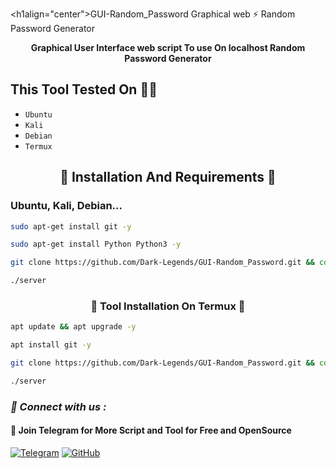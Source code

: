 <h1align="center">GUI-Random_Password</h1>
Graphical web ⚡ Random Password Generator

<b><p align="center">Graphical User Interface web script To use On localhost Random Password Generator</p></b>

<h2>This Tool Tested On 👨‍💻</h2>

- ` Ubuntu `
- ` Kali `
- ` Debian `
- ` Termux `

<h2 align="center">🔰 Installation And Requirements 🔰</h2>
 <h3>Ubuntu, Kali, Debian...</h3>

```bash
sudo apt-get install git -y
```

```bash
sudo apt-get install Python Python3 -y
```

```bash
git clone https://github.com/Dark-Legends/GUI-Random_Password.git && cd GUI-Random_Password
```

```bash
./server
```
<h3 align="center">🔰 Tool Installation On Termux 🔰</h3>

```bash
apt update && apt upgrade -y
```

```bash
apt install git -y
```

```bash
git clone https://github.com/Dark-Legends/GUI-Random_Password.git && cd GUI-Random_Password
```

```bash
./server
```

<h3><b><i>📡 Connect with us :</i></b></h3>
<h4>📢 Join Telegram for More Script and Tool for Free and OpenSource</h4>

[![Telegram](https://img.shields.io/badge/Telegram-Channel-blue?style=flat-square&logo=telegram)](https://t.me/CyberDarkLegends)
[![GitHub](https://img.shields.io/badge/GitHub-Profile-black?style=flat-square&logo=github)](https://github.com/Dark-Legends)
